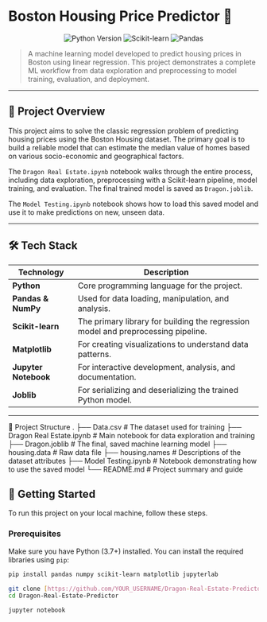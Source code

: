 # Boston Housing Price Predictor 🏡

<p align="center">
  <img src="https://img.shields.io/badge/Python-3.9+-blue.svg" alt="Python Version">
  <img src="https://img.shields.io/badge/Framework-Scikit--learn-orange" alt="Scikit-learn">
  <img src="https://img.shields.io/badge/Library-Pandas-lightgrey" alt="Pandas">
</p>

> A machine learning model developed to predict housing prices in Boston using linear regression. This project demonstrates a complete ML workflow from data exploration and preprocessing to model training, evaluation, and deployment.

---

## 📖 Project Overview

This project aims to solve the classic regression problem of predicting housing prices using the Boston Housing dataset. The primary goal is to build a reliable model that can estimate the median value of homes based on various socio-economic and geographical factors.

The `Dragon Real Estate.ipynb` notebook walks through the entire process, including data exploration, preprocessing with a Scikit-learn pipeline, model training, and evaluation. The final trained model is saved as `Dragon.joblib`.

The `Model Testing.ipynb` notebook shows how to load this saved model and use it to make predictions on new, unseen data.

---

## 🛠️ Tech Stack

| Technology | Description |
|---|---|
| **Python** | Core programming language for the project. |
| **Pandas & NumPy** | Used for data loading, manipulation, and analysis. |
| **Scikit-learn** | The primary library for building the regression model and preprocessing pipeline. |
| **Matplotlib** | For creating visualizations to understand data patterns. |
| **Jupyter Notebook** | For interactive development, analysis, and documentation. |
| **Joblib** | For serializing and deserializing the trained Python model. |

---



📂 Project Structure
.
├── Data.csv                # The dataset used for training
├── Dragon Real Estate.ipynb # Main notebook for data exploration and training
├── Dragon.joblib           # The final, saved machine learning model
├── housing.data            # Raw data file
├── housing.names           # Descriptions of the dataset attributes
├── Model Testing.ipynb     # Notebook demonstrating how to use the saved model
└── README.md               # Project summary and guide




## 🚀 Getting Started

To run this project on your local machine, follow these steps.

### Prerequisites

Make sure you have Python (3.7+) installed. You can install the required libraries using `pip`:
```sh
pip install pandas numpy scikit-learn matplotlib jupyterlab

git clone [https://github.com/YOUR_USERNAME/Dragon-Real-Estate-Predictor.git](https://github.com/YOUR_USERNAME/Dragon-Real-Estate-Predictor.git)
cd Dragon-Real-Estate-Predictor

jupyter notebook


